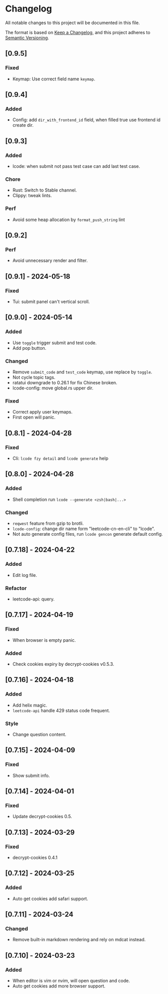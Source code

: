<!-- markdownlint-disable MD024 -->
# Changelog

All notable changes to this project will be documented in this file.

The format is based on [Keep a Changelog](https://keepachangelog.com/en/1.1.0/),
and this project adheres to [Semantic Versioning](https://semver.org/spec/v2.0.0.html).

## [0.9.5]

### Fixed

- Keymap: Use correct field name `keymap`.

## [0.9.4]

### Added

- Config: add `dir_with_frontend_id` field, when filled true use frontend id create dir.

## [0.9.3]

### Added

- lcode: when submit not pass test case can add last test case.

### Chore

- Rust: Switch to Stable channel.
- Clippy: tweak lints.

### Perf

- Avoid some heap allocation by `format_push_string` lint

## [0.9.2]

### Perf

- Avoid unnecessary render and filter.

## [0.9.1] - 2024-05-18

### Fixed

- Tui: submit panel can't vertical scroll.

## [0.9.0] - 2024-05-14

### Added

- Use `toggle` trigger submit and test code.
- Add pop button.

### Changed

- Remove `submit_code` and `test_code` keymap, use replace by `toggle`.
- Not cycle topic tags.
- ratatui downgrade to 0.26.1 for fix Chinese broken.
- lcode-config: move global.rs upper dir.

### Fixed

- Correct apply user keymaps.
- First open will panic.

## [0.8.1] - 2024-04-28

### Fixed

- Cli: `lcode fzy detail` and `lcode generate` help

## [0.8.0] - 2024-04-28

### Added

- Shell completion run `lcode --generate <zsh|bash|...>`

### Changed

- `reqwest` feature from gzip to brotli.
- `lcode-config`: change dir name form "leetcode-cn-en-cli" to "lcode".
- Not auto generate config files, run `lcode gencon` generate default config.

## [0.7.18] - 2024-04-22

### Added

- Edit log file.

### Refactor

- leetcode-api: query.

## [0.7.17] - 2024-04-19

### Fixed

- When browser is empty panic.

### Added

- Check cookies expiry by decrypt-cookies v0.5.3.

## [0.7.16] - 2024-04-18

### Added

- Add helix magic.
- `leetcode-api` handle 429 status code frequent.

### Style

- Change question content.

## [0.7.15] - 2024-04-09

### Fixed

- Show submit info.

## [0.7.14] - 2024-04-01

### Fixed

- Update decrypt-cookies 0.5.

## [0.7.13] - 2024-03-29

### Fixed

- decrypt-cookies 0.4.1

## [0.7.12] - 2024-03-25

### Added

- Auto get cookies add safari support.

## [0.7.11] - 2024-03-24

### Changed

- Remove built-in markdown rendering and rely on mdcat instead.

## [0.7.10] - 2024-03-23

### Added

- When editor is vim or nvim, will open question and code.
- Auto get cookies add more browser support.
